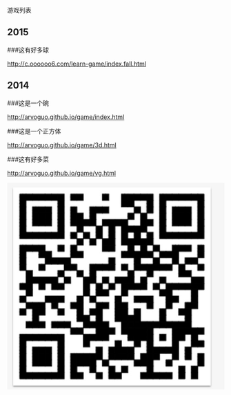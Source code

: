 
游戏列表

2015
----

###这有好多球

http://c.oooooo6.com/learn-game/index.fall.html

2014
----

###这是一个碗

http://arvoguo.github.io/game/index.html

###这是一个正方体

http://arvoguo.github.io/game/3d.html

###这有好多菜

http://arvoguo.github.io/game/vg.html

![二维码](img/wx-vg.png)
